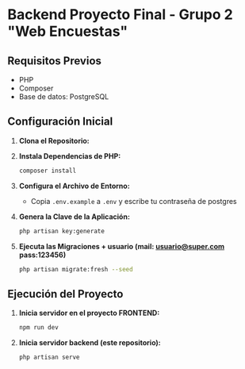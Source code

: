 # Backend Proyecto Final - Grupo 2 "Web Encuestas" 

## Requisitos Previos

- PHP
- Composer
- Base de datos: PostgreSQL

## Configuración Inicial

1. **Clona el Repositorio:**

2. **Instala Dependencias de PHP:**
    ```bash
    composer install
    ```

3. **Configura el Archivo de Entorno:**
    - Copia `.env.example` a `.env` y escribe tu contraseña de postgres 

4. **Genera la Clave de la Aplicación:**
    ```bash
    php artisan key:generate
    ```

5. **Ejecuta las Migraciones + usuario (mail: usuario@super.com pass:123456)**
    ```bash
    php artisan migrate:fresh --seed
    ```

## Ejecución del Proyecto

1. **Inicia servidor en el proyecto FRONTEND:**
    ```bash
    npm run dev
    ```

2. **Inicia servidor backend (este repositorio):**
    ```bash
    php artisan serve
    ```